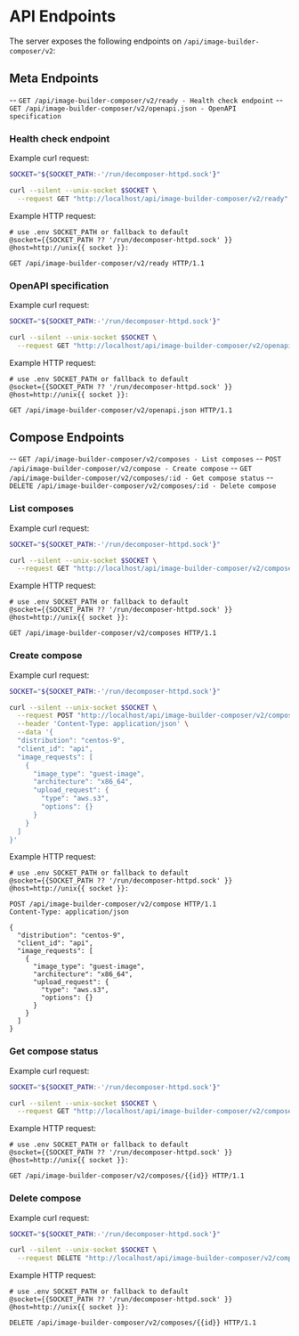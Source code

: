 # API Endpoints

The server exposes the following endpoints on `/api/image-builder-composer/v2`:

## Meta Endpoints

-- `GET /api/image-builder-composer/v2/ready - Health check endpoint`
-- `GET /api/image-builder-composer/v2/openapi.json - OpenAPI specification`

### Health check endpoint

Example curl request:

```bash
SOCKET="${SOCKET_PATH:-'/run/decomposer-httpd.sock'}"

curl --silent --unix-socket $SOCKET \
  --request GET "http://localhost/api/image-builder-composer/v2/ready"
```

Example HTTP request:

```http
# use .env SOCKET_PATH or fallback to default
@socket={{SOCKET_PATH ?? '/run/decomposer-httpd.sock' }}
@host=http://unix{{ socket }}:

GET /api/image-builder-composer/v2/ready HTTP/1.1
```

### OpenAPI specification

Example curl request:

```bash
SOCKET="${SOCKET_PATH:-'/run/decomposer-httpd.sock'}"

curl --silent --unix-socket $SOCKET \
  --request GET "http://localhost/api/image-builder-composer/v2/openapi.json"
```

Example HTTP request:

```http
# use .env SOCKET_PATH or fallback to default
@socket={{SOCKET_PATH ?? '/run/decomposer-httpd.sock' }}
@host=http://unix{{ socket }}:

GET /api/image-builder-composer/v2/openapi.json HTTP/1.1
```

## Compose Endpoints

-- `GET /api/image-builder-composer/v2/composes - List composes`
-- `POST /api/image-builder-composer/v2/compose - Create compose`
-- `GET /api/image-builder-composer/v2/composes/:id - Get compose status`
-- `DELETE /api/image-builder-composer/v2/composes/:id - Delete compose`

### List composes

Example curl request:

```bash
SOCKET="${SOCKET_PATH:-'/run/decomposer-httpd.sock'}"

curl --silent --unix-socket $SOCKET \
  --request GET "http://localhost/api/image-builder-composer/v2/composes"
```

Example HTTP request:

```http
# use .env SOCKET_PATH or fallback to default
@socket={{SOCKET_PATH ?? '/run/decomposer-httpd.sock' }}
@host=http://unix{{ socket }}:

GET /api/image-builder-composer/v2/composes HTTP/1.1
```

### Create compose

Example curl request:

```bash
SOCKET="${SOCKET_PATH:-'/run/decomposer-httpd.sock'}"

curl --silent --unix-socket $SOCKET \
  --request POST "http://localhost/api/image-builder-composer/v2/compose" \
  --header 'Content-Type: application/json' \
  --data '{
  "distribution": "centos-9",
  "client_id": "api",
  "image_requests": [
    {
      "image_type": "guest-image",
      "architecture": "x86_64",
      "upload_request": {
        "type": "aws.s3",
        "options": {}
      }
    }
  ]
}'
```

Example HTTP request:

```http
# use .env SOCKET_PATH or fallback to default
@socket={{SOCKET_PATH ?? '/run/decomposer-httpd.sock' }}
@host=http://unix{{ socket }}:

POST /api/image-builder-composer/v2/compose HTTP/1.1
Content-Type: application/json

{
  "distribution": "centos-9",
  "client_id": "api",
  "image_requests": [
    {
      "image_type": "guest-image",
      "architecture": "x86_64",
      "upload_request": {
        "type": "aws.s3",
        "options": {}
      }
    }
  ]
}
```

### Get compose status

Example curl request:

```bash
SOCKET="${SOCKET_PATH:-'/run/decomposer-httpd.sock'}"

curl --silent --unix-socket $SOCKET \
  --request GET "http://localhost/api/image-builder-composer/v2/composes/${1}"
```

Example HTTP request:

```http
# use .env SOCKET_PATH or fallback to default
@socket={{SOCKET_PATH ?? '/run/decomposer-httpd.sock' }}
@host=http://unix{{ socket }}:

GET /api/image-builder-composer/v2/composes/{{id}} HTTP/1.1
```

### Delete compose

Example curl request:

```bash
SOCKET="${SOCKET_PATH:-'/run/decomposer-httpd.sock'}"

curl --silent --unix-socket $SOCKET \
  --request DELETE "http://localhost/api/image-builder-composer/v2/composes/${1}"
```

Example HTTP request:

```http
# use .env SOCKET_PATH or fallback to default
@socket={{SOCKET_PATH ?? '/run/decomposer-httpd.sock' }}
@host=http://unix{{ socket }}:

DELETE /api/image-builder-composer/v2/composes/{{id}} HTTP/1.1
```
